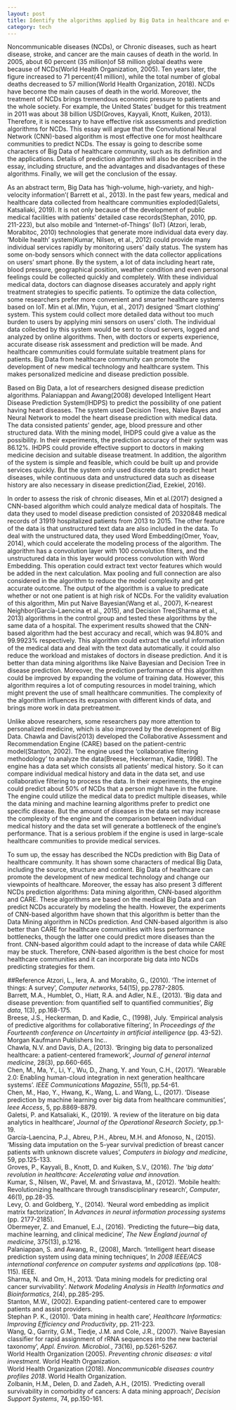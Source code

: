 ```yaml
---
layout: post
title: Identify the algorithms applied by Big Data in healthcare and evaluate the impact of these on noncommunicable disease prediction strategies
category: tech
---
```


Noncommunicable diseases (NCDs), or Chronic diseases, such as heart disease, stroke, and cancer are the main causes of death in the world. In 2005, about 60 percent (35 million)of 58 million global deaths were because of NCDs(World Health Organization, 2005). Ten years later, the figure increased to 71 percent(41 million), while the total number of global deaths decreased to 57 million(World Health Organization, 2018). NCDs have become the main causes of death in the world. Moreover, the treatment of NCDs brings tremendous economic pressure to patients and the whole society. For example, the United States’ budget for this treatment in 2011 was about 38 billion USD(Groves, Kayyali, Knott, Kuiken, 2013). Therefore, it is necessary to have effective risk assessments and prediction algorithms for NCDs. This essay will argue that the Convolutional Neural Network (CNN)-based algorithm is most effective one for most healthcare communities to predict NCDs. The essay is going to describe some characters of Big Data of healthcare community, such as its definition and the applications. Details of prediction algorithm will also be described in the essay, including structure, and the advantages and disadvantages of these algorithms. Finally, we will get the conclusion of the essay.

As an abstract term, Big Data has ‘high-volume, high-variety, and high-velocity information’( Barrett et al., 2013). In the past few years, medical and healthcare data collected from healthcare communities exploded(Galetsi, Katsaliaki, 2019). It is not only because of the development of public medical facilities with patients’ detailed case records(Stephan, 2010, pp. 211-223), but also mobile and ‘Internet-of-Things’ (IoT) (Atzori, Ierab, Morabitoc, 2010) technologies that generate more individual data every day. ‘Mobile health’ system(Kumar, Nilsen, et al., 2012) could provide many individual services rapidly by monitoring users’ daily status. The system has some on-body sensors which connect with the data collector applications on users’ smart phone. By the system, a lot of data including heart rate, blood pressure, geographical position, weather condition and even personal feelings could be collected quickly and completely. With these individual medical data, doctors can diagnose diseases accurately and apply right treatment strategies to specific patients. To optimize the data collection, some researchers prefer more convenient and smarter healthcare systems based on IoT. Min et al.(Min, Yujun, et al., 2017) designed ‘Smart clothing’ system. This system could collect more detailed data without too much burden to users by applying mini sensors on users’ cloth. The individual data collected by this system would be sent to cloud servers, logged and analyzed by online algorithms. Then, with doctors or experts experience, accurate disease risk assessment and prediction will be made. And healthcare communities could formulate suitable treatment plans for patients. Big Data from healthcare community can promote the development of new medical technology and healthcare system. This makes personalized medicine and disease prediction possible.

Based on Big Data, a lot of researchers designed disease prediction algorithms. Palaniappan and Awang(2008) developed Intelligent Heart Disease Prediction System(IHDPS) to predict the possibility of one patient having heart diseases. The system used Decision Trees, Naive Bayes and Neural Network to model the heart disease prediction with medical data. The data consisted patients’ gender, age, blood pressure and other structured data. With the mining model, IHDPS could give a value as the possibility. In their experiments, the prediction accuracy of their system was 86.12%. IHDPS could provide effective support to doctors in making medicine decision and suitable disease treatment. In addition, the algorithm of the system is simple and feasible, which could be built up and provide services quickly. But the system only used discrete data to predict heart diseases, while continuous data and unstructured data such as disease history are also necessary in disease prediction(Ziad, Ezekiel, 2016).

In order to assess the risk of chronic diseases, Min et al.(2017) designed a CNN-based algorithm which could analyze medical data of hospitals. The data they used to model disease prediction consisted of 20320848 medical records of 31919 hospitalized patients from 2013 to 2015. The other feature of the data is that unstructured text data are also included in the data. To deal with the unstructured data, they used Word Embedding(Omer, Yoav, 2014), which could accelerate the modeling process of the algorithm. The algorithm has a convolution layer with 100 convolution filters, and the unstructured data in this layer would process convolution with Word Embedding. This operation could extract text vector features which would be added in the next calculation. Max pooling and full connection are also considered in the algorithm to reduce the model complexity and get accurate outcome. The output of the algorithm is a value to predicate whether or not one patient is at high risk of NCDs. For the validity evaluation of this algorithm, Min put Naive Bayesian(Wang et al., 2007), K-nearest Neighbor(García-Laencina et al., 2015), and Decision Tree(Sharma et al., 2013) algorithms in the control group and tested these algorithms by the same data of a hospital. The experiment results showed that the CNN-based algorithm had the best accuracy and recall, which was 94.80% and 99.9923% respectively. This algorithm could extract the useful information of the medical data and deal with the text data automatically. it could also reduce the workload and mistakes of doctors in disease prediction. And it is better than data mining algorithms like Naive Bayesian and Decision Tree in disease prediction. Moreover, the prediction performance of this algorithm could be improved by expanding the volume of training data. However, this algorithm requires a lot of computing resources in model training, which might prevent the use of small healthcare communities. The complexity of the algorithm influences its expansion with different kinds of data, and brings more work in data pretreatment.

Unlike above researchers, some researchers pay more attention to personalized medicine, which is also improved by the development of Big Data. Chawla and Davis(2013) developed the Collaborative Assessment and Recommendation Engine (CARE) based on the patient-centric model(Stanton, 2002). The engine used the ‘collaborative filtering methodology’ to analyze the data(Breese, Heckerman, Kadie, 1998). The engine has a data set which consists all patients’ medical history. So it can compare individual medical history and data in the data set, and use collaborative filtering to process the data. In their experiments, the engine could predict about 50% of NCDs that a person might have in the future. The engine could utilize the medical data to predict multiple diseases, while the data mining and machine learning algorithms prefer to predict one specific disease. But the amount of diseases in the data set may increase the complexity of the engine and the comparison between individual medical history and the data set will generate a bottleneck of the engine’s performance. That is a serious problem if the engine is used in large-scale healthcare communities to provide medical services.

To sum up, the essay has described the NCDs prediction with Big Data of healthcare community. It has shown some characters of medical Big Data, including the source, structure and content. Big Data of healthcare can promote the development of new medical technology and change our viewpoints of healthcare. Moreover, the essay has also present 3 different NCDs prediction algorithms: Data mining algorithm, CNN-based algorithm and CARE. These algorithms are based on the medical Big Data and can predict NCDs accurately by modeling the health. However, the experiments of CNN-based algorithm have shown that this algorithm is better than the Data Mining algorithm in NCDs prediction. And CNN-based algorithm is also better than CARE for healthcare communities with less performance bottlenecks, though the latter one could predict more diseases than the front. CNN-based algorithm could adapt to the increase of data while CARE may be stuck. Therefore, CNN-based algorithm is the best choice for most healthcare communities and it can incorporate big data into NCDs predicting strategies for them.

##Reference
Atzori, L., Iera, A. and Morabito, G., (2010). ‘The internet of things: A survey’, <i>Computer networks</i>, 54(15), pp.2787-2805.</br>
Barrett, M.A., Humblet, O., Hiatt, R.A. and Adler, N.E., (2013). ‘Big data and disease prevention: from quantified self to quantified communities’, <i>Big data</i>, 1(3), pp.168-175.</br>
Breese, J.S., Heckerman, D. and Kadie, C., (1998), July. ‘Empirical analysis of predictive algorithms for collaborative filtering’, In <i>Proceedings of the Fourteenth conference on Uncertainty in artificial intelligence</i> (pp. 43-52). Morgan Kaufmann Publishers Inc..</br>
Chawla, N.V. and Davis, D.A., (2013). ‘Bringing big data to personalized healthcare: a patient-centered framework’, <i>Journal of general internal medicine</i>, 28(3), pp.660-665.</br>
Chen, M., Ma, Y., Li, Y., Wu, D., Zhang, Y. and Youn, C.H., (2017). ‘Wearable 2.0: Enabling human-cloud integration in next generation healthcare systems’. <i>IEEE Communications Magazine</i>, 55(1), pp.54-61.</br>
Chen, M., Hao, Y., Hwang, K., Wang, L. and Wang, L., (2017). ‘Disease prediction by machine learning over big data from healthcare communities’, <i>Ieee Access</i>, 5, pp.8869-8879.</br>
Galetsi, P. and Katsaliaki, K., (2019). ‘A review of the literature on big data analytics in healthcare’, <i>Journal of the Operational Research Society</i>, pp.1-19.</br>
García-Laencina, P.J., Abreu, P.H., Abreu, M.H. and Afonoso, N., (2015). ‘Missing data imputation on the 5-year survival prediction of breast cancer patients with unknown discrete values’, <i>Computers in biology and medicine</i>, 59, pp.125-133.</br>
Groves, P., Kayyali, B., Knott, D. and Kuiken, S.V., (2016). <i>The 'big data' revolution in healthcare: Accelerating value and innovation.</i></br>
Kumar, S., Nilsen, W., Pavel, M. and Srivastava, M., (2012). ‘Mobile health: Revolutionizing healthcare through transdisciplinary research’, <i>Computer</i>, 46(1), pp.28-35.</br>
Levy, O. and Goldberg, Y., (2014). ‘Neural word embedding as implicit matrix factorization’, In <i>Advances in neural information processing systems</i> (pp. 2177-2185).</br>
Obermeyer, Z. and Emanuel, E.J., (2016). ‘Predicting the future—big data, machine learning, and clinical medicine’, <i>The New England journal of medicine</i>, 375(13), p.1216.</br>
Palaniappan, S. and Awang, R., (2008), March. ‘Intelligent heart disease prediction system using data mining techniques’, In <i>2008 IEEE/ACS international conference on computer systems and applications</i> (pp. 108-115). IEEE.</br>
Sharma, N. and Om, H., 2013. ‘Data mining models for predicting oral cancer survivability’. <i>Network Modeling Analysis in Health Informatics and Bioinformatics</i>, 2(4), pp.285-295.</br>
Stanton, M.W., (2002). Expanding patient-centered care to empower patients and assist providers.</br>
Stephan P. K., (2010). ‘Data mining in health care’, <i>Healthcare Informatics: Improving Efficiency and Productivity</i>, pp. 211-223.</br>
Wang, Q., Garrity, G.M., Tiedje, J.M. and Cole, J.R., (2007). ‘Naive Bayesian classifier for rapid assignment of rRNA sequences into the new bacterial taxonomy’, <i>Appl. Environ. Microbiol.</i>, 73(16), pp.5261-5267.</br>
World Health Organization (2005). <i>Preventing chronic diseases: a vital investment</i>. World Health Organization.</br>
World Health Organization (2018). <i>Noncommunicable diseases country profiles 2018</i>. World Health Organization.</br>
Zolbanin, H.M., Delen, D. and Zadeh, A.H., (2015). ‘Predicting overall survivability in comorbidity of cancers: A data mining approach’, <i>Decision Support Systems</i>, 74, pp.150-161.</br>

